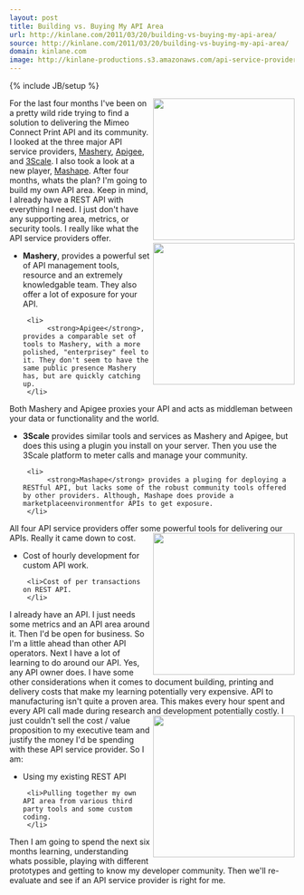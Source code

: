 ```yaml
---
layout: post
title: Building vs. Buying My API Area
url: http://kinlane.com/2011/03/20/building-vs-buying-my-api-area/
source: http://kinlane.com/2011/03/20/building-vs-buying-my-api-area/
domain: kinlane.com
image: http://kinlane-productions.s3.amazonaws.com/api-service-providers/mashery-logo.png
---
```

{% include JB/setup %}<p>
     <img class="c1"
        src="http://kinlane-productions.s3.amazonaws.com/api-service-providers/mashery-logo.png"
        alt=""
        width="250"
        align="right" />For the last four months I've been on a pretty wild ride trying to find a solution to delivering the Mimeo Connect Print API and its community. I looked at the three major API service providers, <a title="Mashery"
        href="http://www.mashery.com">Mashery</a>, <a title="Apigee"
        href="http://www.apigee.com">Apigee</a>, and <a title="3Scale"
        href="http://www.3scale.net">3Scale</a>. I also took a look at a new player, <a title="Mashape"
        href="http://www.mashape.com">Mashape</a>. After four months, whats the plan? I'm going to build my own API area. Keep in mind, I already have a REST API with everything I need. I just don't have any supporting area, metrics, or security tools. I really like what the API service providers offer.<img class="c1"
        src="http://kinlane-productions.s3.amazonaws.com/api-service-providers/apigee-logo.gif"
        alt=""
        width="250"
        align="right" />
</p>

<ul class="mainlist">
     <li>
          <strong>Mashery</strong>, provides a powerful set of API management tools, resource and an extremely knowledgable team. They also offer a lot of exposure for your API.
     </li>

     <li>
          <strong>Apigee</strong>, provides a comparable set of tools to Mashery, with a more polished, "enterprisey" feel to it. They don't seem to have the same public presence Mashery has, but are quickly catching up.
     </li>
</ul>

<p>
     Both Mashery and Apigee proxies your API and acts as middleman between your data or functionality and the world.
</p>

<ul class="mainlist">
     <li>
          <strong>3Scale</strong> provides similar tools and services as Mashery and Apigee, but does this using a plugin you install on your server. Then you use the 3Scale platform to meter calls and manage your community.
     </li>

     <li>
          <strong>Mashape</strong> provides a pluging for deploying a RESTful API, but lacks some of the robust community tools offered by other providers. Although, Mashape does provide a marketplaceenvironmentfor APIs to get exposure.
     </li>
</ul>

<p>
     All four API service providers offer some powerful tools for delivering our APIs. <img class="c1"
        src="http://kinlane-productions.s3.amazonaws.com/api-service-providers/3scale-logo.jpg"
        alt=""
        width="250"
        align="right" /> Really it came down to cost.
</p>

<ul class="mainlist">
     <li>Cost of hourly development for custom API work.
     </li>

     <li>Cost of per transactions on REST API.
     </li>
</ul>

<p>
     I already have an API. I just needs some metrics and an API area around it. Then I'd be open for business. So I'm a little ahead than other API operators. Next I have a lot of learning to do around our API. Yes, any API owner does. I have some other considerations when it comes to document building, printing and delivery costs that make my learning potentially very expensive. API to manufacturing isn't quite a proven area. This makes every hour spent and every API call made during research and development potentially costly. <img class="c1"
        src="http://kinlane-productions.s3.amazonaws.com/api-service-providers/mashape-logo.png"
        alt=""
        width="250"
        align="right" /> I just couldn't sell the cost / value proposition to my executive team and justify the money I'd be spending with these API service provider. So I am:
</p>

<ul class="mainlist">
     <li>Using my existing REST API
     </li>

     <li>Pulling together my own API area from various third party tools and some custom coding.
     </li>
</ul>

<p>
     Then I am going to spend the next six months learning, understanding whats possible, playing with different prototypes and getting to know my developer community. Then we'll re-evaluate and see if an API service provider is right for me.  
</p>